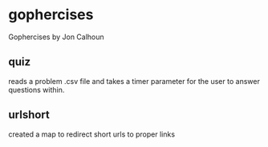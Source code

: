 # gophercises
Gophercises by Jon Calhoun

## quiz
reads a problem .csv file and takes a timer parameter for the user to answer questions within.

## urlshort
created a map to redirect short urls to proper links